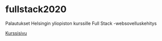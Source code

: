 # fullstack2020
Palautukset Helsingin yliopiston kurssille Full Stack -websovelluskehitys

[Kurssisivu](https://fullstack-hy2020.github.io/)
